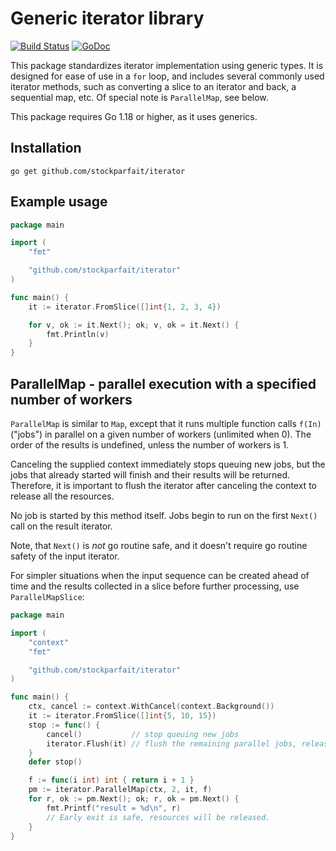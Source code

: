 # Generic iterator library

[![Build Status](https://github.com/stockparfait/iterator/workflows/Tests/badge.svg)](https://github.com/stockparfait/iterator/actions?query=workflow%3ATests)
[![GoDoc](https://godoc.org/github.com/stockparfait/iterator?status.svg)](http://godoc.org/github.com/stockparfait/iterator)

This package standardizes iterator implementation using generic types. It is
designed for ease of use in a `for` loop, and includes several commonly used
iterator methods, such as converting a slice to an iterator and back, a
sequential map, etc. Of special note is `ParallelMap`, see below.

This package requires Go 1.18 or higher, as it uses generics.

## Installation

```
go get github.com/stockparfait/iterator
```

## Example usage

```go
package main

import (
	"fmt"

	"github.com/stockparfait/iterator"
)

func main() {
	it := iterator.FromSlice([]int{1, 2, 3, 4})

	for v, ok := it.Next(); ok; v, ok = it.Next() {
		fmt.Println(v)
	}
}
```

## ParallelMap - parallel execution with a specified number of workers

`ParallelMap` is similar to `Map`, except that it runs multiple function calls
`f(In)` ("jobs") in parallel on a given number of workers (unlimited when 0).
The order of the results is undefined, unless the number of workers is 1.

Canceling the supplied context immediately stops queuing new jobs, but the jobs
that already started will finish and their results will be returned.  Therefore,
it is important to flush the iterator after canceling the context to release all
the resources.

No job is started by this method itself. Jobs begin to run on the first `Next()`
call on the result iterator.

Note, that `Next()` is _not_ go routine safe, and it doesn't require go routine
safety of the input iterator.

For simpler situations when the input sequence can be created ahead of time and
the results collected in a slice before further processing, use `ParallelMapSlice`:

```go
package main

import (
	"context"
	"fmt"

	"github.com/stockparfait/iterator"
)

func main() {
	ctx, cancel := context.WithCancel(context.Background())
	it := iterator.FromSlice([]int{5, 10, 15})
	stop := func() {
		cancel()           // stop queuing new jobs
		iterator.Flush(it) // flush the remaining parallel jobs, release resources
	}
	defer stop()

	f := func(i int) int { return i + 1 }
	pm := iterator.ParallelMap(ctx, 2, it, f)
	for r, ok := pm.Next(); ok; r, ok = pm.Next() {
		fmt.Printf("result = %d\n", r)
		// Early exit is safe, resources will be released.
	}
}
```
